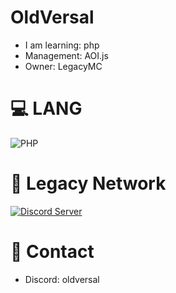 # OldVersal
- I am learning: php
- Management: AOI.js
- Owner: LegacyMC
# 💻 LANG
![PHP](https://img.shields.io/badge/php-%23777BB4.svg?style=for-the-badge&logo=php&logoColor=white)
# 🌌 Legacy Network
[![Discord Server](https://img.shields.io/discord/1133238872558546944?color=1dbcae)](https://discord.gg/czk8j6V3gU)
# 📱 Contact
- Discord: oldversal
